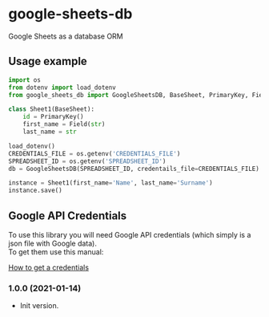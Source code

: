# google-sheets-db
Google Sheets as a database ORM

## Usage example

```python
import os
from dotenv import load_dotenv
from google_sheets_db import GoogleSheetsDB, BaseSheet, PrimaryKey, Field

class Sheet1(BaseSheet):
    id = PrimaryKey()
    first_name = Field(str)
    last_name = str

load_dotenv()
CREDENTIALS_FILE = os.getenv('CREDENTIALS_FILE')
SPREADSHEET_ID = os.getenv('SPREADSHEET_ID')
db = GoogleSheetsDB(SPREADSHEET_ID, credentails_file=CREDENTIALS_FILE)

instance = Sheet1(first_name='Name', last_name='Surname')
instance.save()
```

## Google API Credentials
To use this library you will need Google API credentials (which simply is a json file with Google data).  
To get them use this manual:

[How to get a credentials](credentials.md)

### 1.0.0 (2021-01-14)

- Init version.
